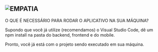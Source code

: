 ![EMPATIA](https://user-images.githubusercontent.com/51242246/82749560-56736800-9d80-11ea-9409-816f670f872b.jpg)
-----------------------------------------------------------------------------------

O QUE É NECESSÁRIO PARA RODAR O APLICATIVO NA SUA MÁQUINA?

Supondo que você já utilize (recomendamos) o Visual Studio Code, dê um npm install na pasta do backend, frontend e do mobile.

Pronto, você já está com o projeto sendo executado em sua máquina.
